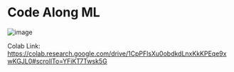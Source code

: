 # Code Along ML
![image](https://github.com/user-attachments/assets/78c9e075-3150-43e3-b014-4f2fb5cd3478)

Colab Link: https://colab.research.google.com/drive/1CpPFlsXu0obdkdLnxKkKPEqe9xwKGJL0#scrollTo=YFiKT7Twsk5G
